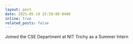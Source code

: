 ```yaml
---
layout: post
date: 2025-05-19 15:59:00-0400
inline: true
related_posts: false
---
```


Joined the CSE Department at NIT Trichy as a Summer Intern
